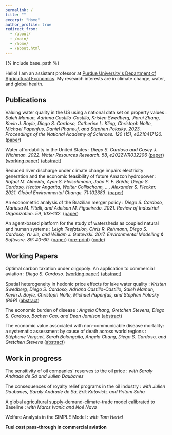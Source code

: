 ```yaml
---
permalink: /
title: ""
excerpt: "Home"
author_profile: true
redirect_from: 
  - /about/
  - /main/  
  - /home/  
  - /about.html
---
```


{% include base_path %}

Hello! I am an assistant professor at [Purdue University's Department of Agricultural Economics](https://ag.purdue.edu/agecon). My research interests are in climate change, water, and global health. 


## Publications

Valuing water quality in the US using a national data set on property values
:   _Saleh Mamun, Adriana Castillo-Castillo, Kristen Swedberg, Jiarui Zhang, Kevin J. Boyle, Diego S. Cardoso, Catherine L. Kling, Christoph Nolte, Michael Papenfus, Daniel Phaneuf, and Stephen Polasky. 2023. Proceedings of the National Academy of Sciences. 120 (15), e2210417120._ ([paper](https://www.pnas.org/doi/10.1073/pnas.2210417120))

Water affordability in the United States
:   _Diego S. Cardoso and Casey J. Wichman. 2022. Water Resources Research. 58, e2022WR032206_ ([paper](https://doi.org/10.1029/2022WR032206)) ([working paper](files/papers/Cardoso_Wichman_Water_Affordability_US.pdf)) ([abstract](research/water_affordability_US))

Reduced river discharge under climate change impairs electricity generation and the economic feasibility of future Amazon hydropower
:   _Rafael M. Almeida, Ayan S. Fleischmann, João P. F. Brêda, Diego S. Cardoso, Hector Angarita, Walter Collischonn, ..., Alexander S. Flecker. 2021. Global Environmental Change. 71:102383_. ([paper](https://doi.org/10.1016/j.gloenvcha.2021.102383))

An econometric analysis of the Brazilian merger policy
:   _Diego S. Cardoso, Mariusa M. Pitelli, and Adelson M. Figueiredo. 2021. Review of Industrial Organization. 59, 103–132._ ([paper](https://doi.org/10.1007/s11151-021-09812-3))

An agent-based platform for the study of watersheds as coupled natural and human systems
:   _Leigh Tesfatsion, Chris R. Rehmann, Diego S. Cardoso, Yu Jie, and William J. Gutowski. 2017. Environmental Modelling & Software. 89: 40-60._ ([paper](https://doi.org/10.1016/j.envsoft.2016.11.021)) ([pre-print](files/papers/WACCShedPlatform.Preprint.pdf)) ([code](https://bitbucket.org/waccproject/waccshedsoftwareplatform/overview))
 


## Working Papers

Optimal carbon taxation under oligopoly: An application to commercial aviation
:   _Diego S. Cardoso_. ([working paper](files/papers/Cardoso_carbon_tax_under_oligopoly.pdf)) ([abstract](research/optimal_carbon_tax_in_oligopolies))

Spatial heterogeneity in hedonic price effects for lake water quality
:   _Kristen Swedberg, Diego S. Cardoso, Adriana Castillo-Castillo, Saleh Mamun, Kevin J. Boyle, Christoph Nolte, Michael Papenfus, and Stephen Polasky_ _(R&R)_ ([abstract](research/water_quality_spatial_heterogeneity))

The economic burden of disease
:   _Angela Chang, Gretchen Stevens, Diego S. Cardoso, Bochen Cao, and Dean Jamison_ ([abstract](research/value_avoidable_mortality))

The economic value associated with non-communicable disease mortality: a systematic assessment by cause of death across world regions
:   _Stéphane Verguet, Sarah Bolongaita, Angela Chang, Diego S. Cardoso, and Gretchen Stevens_ ([abstract](research/value_avoidable_mortality_cause_specific))



## Work in progress

The sensitivity of oil companies' reserves to the oil price
:   _with Saraly Andrade de Sá and Julien Daubanes_

The consequences of royalty relief programs in the oil industry
:   _with Julien Daubanes, Saraly Andrade de Sá, Erik Katovich, and Pritam Saha_

A global agricultural supply-demand-climate-trade model calibrated to Baseline
:   _with Maros Ivanic and Noé Nava_

Welfare Analysis in the SIMPLE Model
:   _with Tom Hertel_

**Fuel cost pass-through in commercial aviation**



